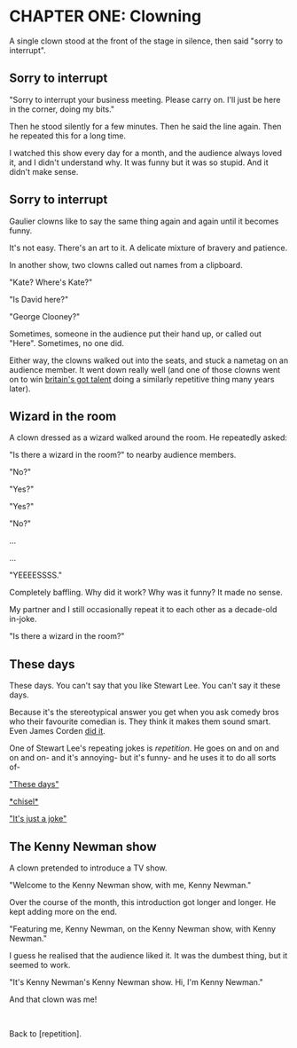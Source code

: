# CHAPTER ONE: Clowning

A single clown stood at the front of the stage in silence, then said "sorry to interrupt".

## Sorry to interrupt

"Sorry to interrupt your business meeting. Please carry on. I'll just be here in the corner, doing my bits."

Then he stood silently for a few minutes. Then he said the line again. Then he repeated this for a long time.

I watched this show every day for a month, and the audience always loved it, and I didn't understand why. It was funny but it was so stupid. And it didn't make sense.

## Sorry to interrupt

Gaulier clowns like to say the same thing again and again until it becomes funny.

It's not easy. There's an art to it. A delicate mixture of bravery and patience.

In another show, two clowns called out names from a clipboard.

"Kate? Where's Kate?"

"Is David here?"

"George Clooney?"

Sometimes, someone in the audience put their hand up, or called out "Here". Sometimes, no one did.

Either way, the clowns walked out into the seats, and stuck a nametag on an audience member. It went down really well (and one of those clowns went on to win [britain's got talent](https://youtu.be/0Dm27B7J4v4?si=88Bp9bpwPv24VFZl) doing a similarly repetitive thing many years later).

## Wizard in the room

A clown dressed as a wizard walked around the room. He repeatedly asked:

"Is there a wizard in the room?" to nearby audience members.

"No?"

"Yes?"

"Yes?"

"No?"

...

...

"YEEEESSSS."

Completely baffling. Why did it work? Why was it funny? It made no sense.

My partner and I still occasionally repeat it to each other as a decade-old in-joke.

"Is there a wizard in the room?"

## These days

These days. You can't say that you like Stewart Lee. You can't say it these days.

Because it's the stereotypical answer you get when you ask comedy bros who their favourite comedian is. They think it makes them sound smart. Even James Corden [did it](https://youtu.be/ii9lLJ0CfRA?si=qytQWzVisEVs-XYo).

One of Stewart Lee's repeating jokes is *repetition*. He goes on and on and on and on- and it's annoying- but it's funny- and he uses it to do all sorts of-

["These days"](https://youtu.be/XkCBhKs4faI?si=sAPDMqNkY_09ic8T)

[\*chisel\*](https://youtu.be/rtYp6nn9-eE?si=oLpkb9ZuZICGzFKx)

["It's just a joke"](https://youtu.be/K7CnMQ4L9Pc?si=jFRK63-XiUaX-Z5L)

## The Kenny Newman show

A clown pretended to introduce a TV show.

"Welcome to the Kenny Newman show, with me, Kenny Newman."

Over the course of the month, this introduction got longer and longer. He kept adding more on the end.

"Featuring me, Kenny Newman, on the Kenny Newman show, with Kenny Newman."

I guess he realised that the audience liked it. It was the dumbest thing, but it seemed to work.

"It's Kenny Newman's Kenny Newman show. Hi, I'm Kenny Newman."

And that clown was me!

<br>

Back to [repetition].

